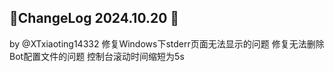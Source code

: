 ## 🌈ChangeLog 2024.10.20 🤯
by @XTxiaoting14332
修复Windows下stderr页面无法显示的问题
修复无法删除Bot配置文件的问题
控制台滚动时间缩短为5s